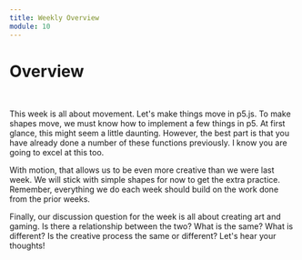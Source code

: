 ```yaml
---
title: Weekly Overview
module: 10
---
```


# Overview <br />


<br />

This week is all about movement.  Let's make things move in p5.js.  To make shapes move, we must know how to implement a few things in p5.  At first glance, this might seem a little daunting. However, the best part is that you have already done a number of these functions previously.  I know you are going to excel at this too.

With motion, that allows us to be even more creative than we were last week.  We will stick with simple shapes for now to get the extra practice.  Remember, everything we do each week should build on the work done from the prior weeks.

Finally, our discussion question for the week is all about creating art and gaming.  Is there a relationship between the two? What is the same?  What is different?  Is the creative process the same or different? Let's hear your thoughts!  